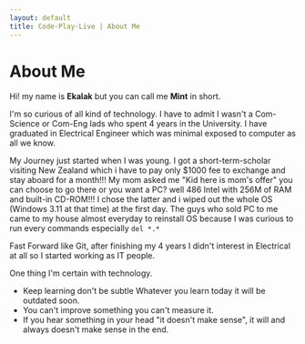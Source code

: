 ```yaml
---
layout: default
title: Code·Play·Live | About Me
---
```


<h1>About Me</h1>

<p>
Hi! my name is <strong>Ekalak</strong> but you can call me <strong>Mint</strong> in short.
</p> 

<p>
I'm so curious of all kind of technology. I have to admit I wasn't a Com-Science or Com-Eng lads who spent 4 years in the University. I have graduated in Electrical Engineer which was minimal exposed to computer as all we know.
</p>

<p>
My Journey just started when I was young. I got a short-term-scholar visiting New Zealand which i have to pay only $1000 fee to exchange and stay aboard for a month!!! My mom asked me "Kid here is mom's offer" you can choose to go there or you want a PC? well 486 Intel with 256M of RAM and built-in CD-ROM!!! I chose the latter and i wiped out the whole OS (Windows 3.11 at that time) at the first day. The guys who sold PC to me came to my house almost everyday to reinstall OS because I was curious to run every commands especially <code>del *.*</code> 
</p>

<p>
Fast Forward like Git, after finishing my 4 years I didn't interest in Electrical at all so I started working as IT people.
</p>

<p>
One thing I'm certain with technology. 
<ul>
	<li>Keep learning don't be subtle Whatever you learn today it will be outdated soon.</li>
	<li>You can't improve something you can't measure it.</li>
	<li>If you hear something in your head "it doesn't make sense", it will and always doesn't make sense in the end.</li>
</ul>
</p>	
